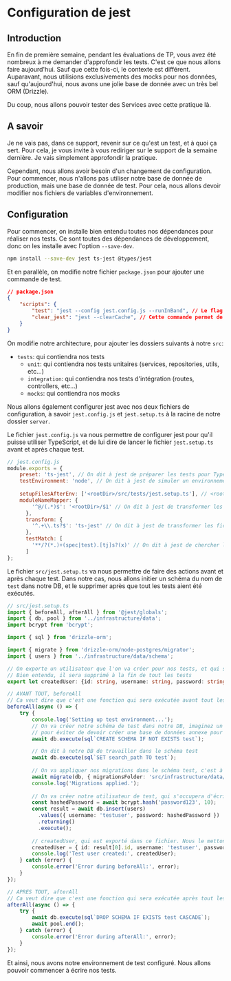 # Configuration de jest

## Introduction

En fin de première semaine, pendant les évaluations de TP, vous avez été nombreux à me demander d'approfondir les tests. C'est ce que nous allons faire aujourd'hui. Sauf que cette fois-ci, le contexte est différent.
Auparavant, nous utilisions exclusivements des mocks pour nos données, sauf qu'aujourd'hui, nous avons une jolie base de donnée avec un très bel ORM (Drizzle).

Du coup, nous allons pouvoir tester des Services avec cette pratique là.

## A savoir

Je ne vais pas, dans ce support, revenir sur ce qu'est un test, et à quoi ça sert. Pour cela, je vous invite à vous rediriger sur le support de la semaine dernière. Je vais simplement approfondir la pratique.

Cependant, nous allons avoir besoin d'un changement de configuration. Pour commencer, nous n'allons pas utiliser notre base de donnée de production, mais une base de donnée de test. Pour cela, nous allons devoir modifier nos fichiers de variables d'environnement.

## Configuration

Pour commencer, on installe bien entendu toutes nos dépendances pour réaliser nos tests. Ce sont toutes des dépendances de développement, donc on les installe avec l'option `--save-dev`.

```bash
npm install --save-dev jest ts-jest @types/jest
```

Et en parallèle, on modifie notre fichier `package.json` pour ajouter une commande de test.

```json
// package.json
{
    "scripts": {
        "test": "jest --config jest.config.js --runInBand", // Le flag --runInBand permet de lancer les tests de manière séquentielle, et non en parallèle
        "clear_jest": "jest --clearCache", // Cette commande permet de vider le cache de jest, si jamais vous avez des problèmes de cache
    }
}
```

On modifie notre architecture, pour ajouter les dossiers suivants à notre `src`:
- `tests`: qui contiendra nos tests
    - `unit`: qui contiendra nos tests unitaires (services, repositories, utils, etc...)
    - `integration`: qui contiendra nos tests d'intégration (routes, controllers, etc...)
    - `mocks`: qui contiendra nos mocks

Nous allons également configurer jest avec nos deux fichiers de configuration, à savoir `jest.config.js` et `jest.setup.ts` à la racine de notre dossier `server`.

Le fichier `jest.config.js` va nous permettre de configurer jest pour qu'il puisse utiliser TypeScript, et de lui dire de lancer le fichier `jest.setup.ts` avant et après chaque test.

```js
// jest.config.js
module.exports = {
    preset: 'ts-jest', // On dit à jest de préparer les tests pour TypeScript
    testEnvironment: 'node', // On dit à jest de simuler un environnement node
  
    setupFilesAfterEnv: ['<rootDir>/src/tests/jest.setup.ts'], // <rootDir> est le chemin absolu vers la racine du projet, donc le dossier server
    moduleNameMapper: {
        '^@/(.*)$': '<rootDir>/$1' // On dit à jest de transformer les imports de la forme "@/..." en "src/..."
      },
      transform: {
        '^.+\\.ts?$': 'ts-jest' // On dit à jest de transformer les fichiers .ts en .js pour les exécuter
      },
      testMatch: [
        '**/?(*.)+(spec|test).[tj]s?(x)' // On dit à jest de chercher les fichiers de test qui se terminent par .spec.ts ou .test.ts
      ]    
};
```

Le fichier `src/jest.setup.ts` va nous permettre de faire des actions avant et après chaque test. Dans notre cas, nous allons initier un schéma du nom de `test` dans notre DB, et le supprimer après que tout les tests aient été exécutés.

```ts
// src/jest.setup.ts
import { beforeAll, afterAll } from '@jest/globals';
import { db, pool } from '../infrastructure/data';
import bcrypt from 'bcrypt';

import { sql } from 'drizzle-orm';

import { migrate } from 'drizzle-orm/node-postgres/migrator';
import { users } from '../infrastructure/data/schema';

// On exporte un utilisateur que l'on va créer pour nos tests, et qui sera utilisé dans ces derniers
// Bien entendu, il sera supprimé à la fin de tout les tests
export let createdUser: {id: string, username: string, password: string} = { id: '', username: '', password: '' }

// AVANT TOUT, beforeAll
// Ca veut dire que c'est une fonction qui sera exécutée avant tout les tests, et on va en profiter pour setup notre environnement (db)
beforeAll(async () => {
    try {
        console.log('Setting up test environment...');
        // On va créer notre schéma de test dans notre DB, imaginez un schéma pgsql comme une base de donnée dans une base de donnée, c'est un espace de nommage
        // pour éviter de devoir créer une base de données annexe pour nos tests
        await db.execute(sql`CREATE SCHEMA IF NOT EXISTS test`);

        // On dit à notre DB de travailler dans le schéma test
        await db.execute(sql`SET search_path TO test`);
    
        // On va appliquer nos migrations dans le schéma test, c'est à dire insérer nos tables à l'intérieur
        await migrate(db, { migrationsFolder: 'src/infrastructure/data/drizzle', migrationsSchema: 'test' });
        console.log('Migrations applied.');
    
        // On va créer notre utilisateur de test, qui s'occupera d'écrire des articles, commenter, etc...
        const hashedPassword = await bcrypt.hash('password123', 10);
        const result = await db.insert(users)
          .values({ username: 'testuser', password: hashedPassword })
          .returning()
          .execute();
    
        // createdUser, qui est exporté dans ce fichier. Nous le mettons à jour avec l'utilisateur que nous venons de créer
        createdUser = { id: result[0].id, username: 'testuser', password: hashedPassword };
        console.log('Test user created:', createdUser);
    } catch (error) {
        console.error('Error during beforeAll:', error);
    }
});

// APRES TOUT, afterAll
// Ca veut dire que c'est une fonction qui sera exécutée après tout les tests, et on va en profiter pour nettoyer notre environnement (db)
afterAll(async () => {
    try {
        await db.execute(sql`DROP SCHEMA IF EXISTS test CASCADE`);
        await pool.end();
    } catch (error) {
        console.error('Error during afterAll:', error);
    }
});
```

Et ainsi, nous avons notre environnement de test configuré. Nous allons pouvoir commencer à écrire nos tests.
